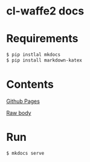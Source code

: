 
# cl-waffe2 docs

# Requirements

```lisp
$ pip instlal mkdocs
$ pip install markdown-katex
```

# Contents

[Github Pages](https://hikettei.github.io/cl-waffe2/)

[Raw body](https://github.com/hikettei/cl-waffe2/tree/master/docs/cl-waffe2-docs/docs)

# Run

```lisp
$ mkdocs serve
```

